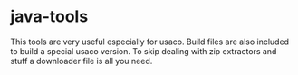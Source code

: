 # java-tools
This tools are very useful especially for usaco. Build files are also included to build a special usaco version. To skip dealing with zip extractors and stuff a downloader file is all you need.
